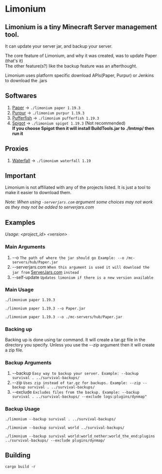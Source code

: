 # Limonium

## Limonium is a tiny Minecraft Server management tool.

It can update your server jar, and backup your server.

The core feature of Limonium, and why it was created, was to update Paper (that's it) \
The other feature(s?) like the backup feature was an afterthought.

Limonium uses platform specific download APIs(Paper, Purpur) or Jenkins to download the .jars

## Softwares

1. [Paper](https://github.com/PaperMC/Paper) -> `./limonium paper 1.19.3`
2. [Purpur](https://github.com/PurpurMC/Purpur) -> `./limonium purpur 1.19.3`
3. [Pufferfish](https://github.com/pufferfish-gg/Pufferfish) -> `./limonium pufferfish 1.19.3`
6. [Spigot](https://hub.spigotmc.org/stash/projects/SPIGOT/repos/spigot/browse) -> `./limonium spigot 1.19.3` (Not recommended)\
__If you choose Spigot then it will install BuildTools.jar to ./lmtmp/ then run it__

## Proxies

1. [Waterfall](https://github.com/PaperMC/Waterfall) -> `./limonium waterfall 1.19`

## Important

Limonium is not affiliated with any of the projects listed. It is just a tool to make it easier to download them.

_Note: When using `-serverjars.com` argument some choices may not work as they may not be added to serverjars.com_

## Examples

*Usage: &lt;project_id&gt; &lt;version&gt;*

### Main Arguments
1. --o `The path of where the jar should go Example: --o /mc-servers/hub/Paper.jar`
2. --serverjars.com `When this argument is used it will download the jar from` [ServerJars.com](https://serverjars.com/) `instead`
3. --self-update `Updates limonium if there is a new version available`

### Main Usage
```
./limonium paper 1.19.3
```

```
./limonium paper 1.19.3 --o Paper.jar
```

```
./limonium paper 1.19.3 --o ./mc-servers/hub/Paper.jar
```

### Backing up
Backing up is done using tar command. It will create a tar.gz file in the directory you specify.
Unless you use the --zip argument then it will create a zip file.

### Backup Arguments
1. --backup `Easy way to backup your server. Example: --backup survival . ../survival-backups/`
2. --zip `Uses zip instead of tar.gz for backups. Example: --zip --backup survival . ../survival-backups/`
3. --exclude `Excludes files from the backup. Example: --backup survival . ../survival-backups/ --exclude logs:plugins/dynmap"`

### Backup Usage
```
./limonium --backup survival . ../survival-backups/
```
```
./limonium --backup survival world ../survival-backups/
```
```
./limonium --backup survival world:world_nether:world_the_end:plugins ../survival-backups/ --exclude plugins/dynmap/
```

## Building

`cargo build -r`
